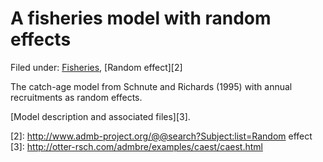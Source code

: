 #  A fisheries model with random effects

Filed under:  [Fisheries][1], [Random effect][2]

The catch-age model from Schnute and Richards (1995) with annual recruitments as random effects.

[Model description and associated files][3].

[1]: http://www.admb-project.org/@@search?Subject:list=Fisheries
[2]: http://www.admb-project.org/@@search?Subject:list=Random effect
[3]: http://otter-rsch.com/admbre/examples/caest/caest.html
